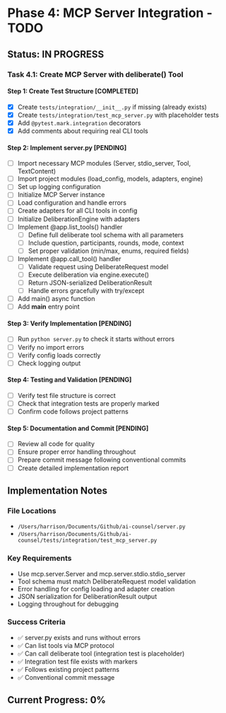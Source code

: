 # Phase 4: MCP Server Integration - TODO

## Status: IN PROGRESS

### Task 4.1: Create MCP Server with deliberate() Tool

#### Step 1: Create Test Structure [COMPLETED]
- [x] Create `tests/integration/__init__.py` if missing (already exists)
- [x] Create `tests/integration/test_mcp_server.py` with placeholder tests
- [x] Add `@pytest.mark.integration` decorators
- [x] Add comments about requiring real CLI tools

#### Step 2: Implement server.py [PENDING]
- [ ] Import necessary MCP modules (Server, stdio_server, Tool, TextContent)
- [ ] Import project modules (load_config, models, adapters, engine)
- [ ] Set up logging configuration
- [ ] Initialize MCP Server instance
- [ ] Load configuration and handle errors
- [ ] Create adapters for all CLI tools in config
- [ ] Initialize DeliberationEngine with adapters
- [ ] Implement @app.list_tools() handler
  - [ ] Define full deliberate tool schema with all parameters
  - [ ] Include question, participants, rounds, mode, context
  - [ ] Set proper validation (min/max, enums, required fields)
- [ ] Implement @app.call_tool() handler
  - [ ] Validate request using DeliberateRequest model
  - [ ] Execute deliberation via engine.execute()
  - [ ] Return JSON-serialized DeliberationResult
  - [ ] Handle errors gracefully with try/except
- [ ] Add main() async function
- [ ] Add __main__ entry point

#### Step 3: Verify Implementation [PENDING]
- [ ] Run `python server.py` to check it starts without errors
- [ ] Verify no import errors
- [ ] Verify config loads correctly
- [ ] Check logging output

#### Step 4: Testing and Validation [PENDING]
- [ ] Verify test file structure is correct
- [ ] Check that integration tests are properly marked
- [ ] Confirm code follows project patterns

#### Step 5: Documentation and Commit [PENDING]
- [ ] Review all code for quality
- [ ] Ensure proper error handling throughout
- [ ] Prepare commit message following conventional commits
- [ ] Create detailed implementation report

## Implementation Notes

### File Locations
- `/Users/harrison/Documents/Github/ai-counsel/server.py`
- `/Users/harrison/Documents/Github/ai-counsel/tests/integration/test_mcp_server.py`

### Key Requirements
- Use mcp.server.Server and mcp.server.stdio.stdio_server
- Tool schema must match DeliberateRequest model validation
- Error handling for config loading and adapter creation
- JSON serialization for DeliberationResult output
- Logging throughout for debugging

### Success Criteria
- ✅ server.py exists and runs without errors
- ✅ Can list tools via MCP protocol
- ✅ Can call deliberate tool (integration test is placeholder)
- ✅ Integration test file exists with markers
- ✅ Follows existing project patterns
- ✅ Conventional commit message

## Current Progress: 0%
